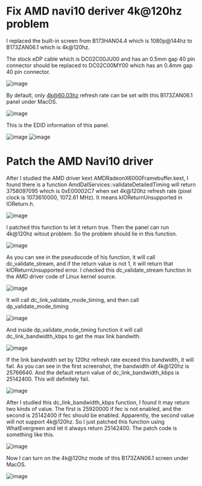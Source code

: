 # Fix AMD navi10 deriver 4k@120hz problem

I replaced the built-in screen from B173HAN04.4 which is 1080p@144hz to B173ZAN06.1 which is 4k@120hz. 

The stock eDP cable which is DC02C00JU00 and has an 0.5mm gap 40 pin connector should be replaced to DC02C00MY00 which has an 0.4mm gap 40 pin connector.

![image](https://user-images.githubusercontent.com/46492291/135754338-5a6ef076-86ee-4b54-ab77-81ab14a8185e.png)

By default, only 4k@60.03hz refresh rate can be set with this B173ZAN06.1 panel under MacOS.

![image](https://user-images.githubusercontent.com/46492291/135754490-22d9b18c-6ac0-4e26-92a2-4b44e159a62e.png)

This is the EDID information of this panel.

![image](https://user-images.githubusercontent.com/46492291/135754567-2ea339ae-d9af-4456-95b0-b9832c47170e.png)
![image](https://user-images.githubusercontent.com/46492291/135754568-7ea574c8-ed63-44bd-80d6-b3841316da2c.png)

# Patch the AMD Navi10 driver

After I studied the AMD driver kext AMDRadeonX6000Framebuffer.kext, I found there is a function AmdDalServices::validateDetailedTiming will return 3758097095 which is 0xE00002C7 when set 4k@120hz refresh rate (pixel clock is 1073610000, 1072.61 MHz). It means kIOReturnUnsupported in IOReturn.h.

![image](https://user-images.githubusercontent.com/46492291/135754667-093f263b-c447-4ecd-84f7-8e0d6e1a6c07.png)

I patched this function to let it return true. Then the panel can run 4k@120hz witout problem. So the problem should lie in this function.

![image](https://user-images.githubusercontent.com/46492291/135754934-62fe2815-6b17-49c8-a365-c8791a6fe4db.png)

As you can see in the pseudocode of his function, it will call dc_validate_stream, and if the return value is not 1, it will return that kIOReturnUnsupported error. I checked this dc_validate_stream function in the AMD driver code of Linux kernel source.

![image](https://user-images.githubusercontent.com/46492291/135755030-37388032-6d91-4dee-b923-c1664fea3bcc.png)

It will call dc_link_validate_mode_timing, and then call dp_validate_mode_timing

![image](https://user-images.githubusercontent.com/46492291/135755071-a2b31a92-1ff8-4a28-ab6c-785a861976cf.png)

And inside dp_validate_mode_timing function it will call dc_link_bandwidth_kbps to get the max link bandwith.

![image](https://user-images.githubusercontent.com/46492291/135755107-74fa700d-4ae0-4973-ac9a-c900e085f4ee.png)

If the link bandwidth set by 120hz refresh rate exceed this bandwidth, it will fail. As you can see in the first screenshot, the bandwidth of 4k@120hz is 25766640. And the default return value of dc_link_bandwidth_kbps is 25142400. This will definitely fail.

![image](https://user-images.githubusercontent.com/46492291/135755505-a2435eda-f915-4535-a448-5b02e742886e.png)

After I studied this dc_link_bandwidth_kbps function, I found it may return two kinds of value. The first is 25920000 if fec is not enabled, and the second is 25142400 if fec should be enabled. Apparently, the second value will not support 4k@120hz. So I just patched this function using WhatEvergreen and let it always return 25142400. The patch code is something like this.

![image](https://user-images.githubusercontent.com/46492291/135755695-8b1257b3-b5c1-43cd-8cf6-c7fbe255d6ab.png)

Now I can turn on the 4k@120hz mode of this B173ZAN06.1 screen under MacOS.

![image](https://user-images.githubusercontent.com/46492291/135755730-96d8181c-5b25-42e8-8816-92e865876988.png)

